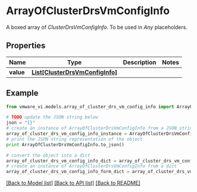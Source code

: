 # ArrayOfClusterDrsVmConfigInfo

A boxed array of *ClusterDrsVmConfigInfo*. To be used in *Any* placeholders. 

## Properties
Name | Type | Description | Notes
------------ | ------------- | ------------- | -------------
**value** | [**List[ClusterDrsVmConfigInfo]**](ClusterDrsVmConfigInfo.md) |  | 

## Example

```python
from vmware_vi.models.array_of_cluster_drs_vm_config_info import ArrayOfClusterDrsVmConfigInfo

# TODO update the JSON string below
json = "{}"
# create an instance of ArrayOfClusterDrsVmConfigInfo from a JSON string
array_of_cluster_drs_vm_config_info_instance = ArrayOfClusterDrsVmConfigInfo.from_json(json)
# print the JSON string representation of the object
print ArrayOfClusterDrsVmConfigInfo.to_json()

# convert the object into a dict
array_of_cluster_drs_vm_config_info_dict = array_of_cluster_drs_vm_config_info_instance.to_dict()
# create an instance of ArrayOfClusterDrsVmConfigInfo from a dict
array_of_cluster_drs_vm_config_info_form_dict = array_of_cluster_drs_vm_config_info.from_dict(array_of_cluster_drs_vm_config_info_dict)
```
[[Back to Model list]](../README.md#documentation-for-models) [[Back to API list]](../README.md#documentation-for-api-endpoints) [[Back to README]](../README.md)


